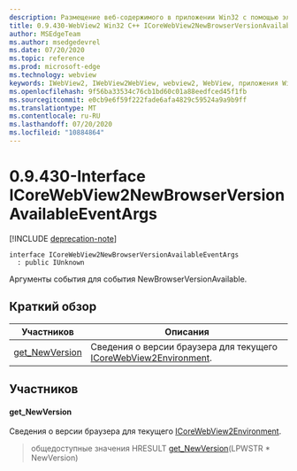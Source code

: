 ```yaml
---
description: Размещение веб-содержимого в приложении Win32 с помощью элемента управления Microsoft Edge WebView2
title: 0.9.430-WebView2 Win32 C++ ICoreWebView2NewBrowserVersionAvailableEventArgs
author: MSEdgeTeam
ms.author: msedgedevrel
ms.date: 07/20/2020
ms.topic: reference
ms.prod: microsoft-edge
ms.technology: webview
keywords: IWebView2, IWebView2WebView, webview2, WebView, приложения Win32, Win32, EDGE, ICoreWebView2, ICoreWebView2Host, элемент управления "веб-браузер", HTML Edge
ms.openlocfilehash: 9f56ba33534c76cb1bd60c01a88eedfced45f1fb
ms.sourcegitcommit: e0cb9e6f59f222fade6afa4829c59524a9a9b9ff
ms.translationtype: MT
ms.contentlocale: ru-RU
ms.lasthandoff: 07/20/2020
ms.locfileid: "10884864"
---
```

# 0.9.430-Interface ICoreWebView2NewBrowserVersionAvailableEventArgs 

[!INCLUDE [deprecation-note](../../includes/deprecation-note.md)]

```
interface ICoreWebView2NewBrowserVersionAvailableEventArgs
  : public IUnknown
```

Аргументы события для события NewBrowserVersionAvailable.

## Краткий обзор

 Участников                        | Описания
--------------------------------|---------------------------------------------
[get_NewVersion](#get_newversion) | Сведения о версии браузера для текущего [ICoreWebView2Environment](ICoreWebView2Environment.md).

## Участников

#### get_NewVersion 

Сведения о версии браузера для текущего [ICoreWebView2Environment](ICoreWebView2Environment.md).

> общедоступные значения HRESULT [get_NewVersion](#get_newversion)(LPWSTR * NewVersion)

